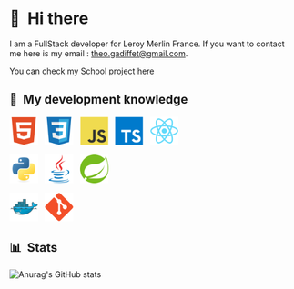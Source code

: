 # 👋 &nbsp;Hi there

I am a FullStack developer for Leroy Merlin France. If you want to contact me here is my email : theo.gadiffet@gmail.com.

You can check my School project [here](https://github.com/CESI-Project)

## 🧰 &nbsp;My development knowledge

<img src="https://raw.githubusercontent.com/devicons/devicon/1119b9f84c0290e0f0b38982099a2bd027a48bf1/icons/html5/html5-plain.svg" alt="HTML5" width="50" height="50"/> &nbsp; 
<img src="https://raw.githubusercontent.com/devicons/devicon/1119b9f84c0290e0f0b38982099a2bd027a48bf1/icons/css3/css3-original.svg" alt="CSS3" width="50" height="50"/> &nbsp;
<img src="https://raw.githubusercontent.com/devicons/devicon/1119b9f84c0290e0f0b38982099a2bd027a48bf1/icons/javascript/javascript-original.svg" alt="JavaScript" width="50" height="50"/> &nbsp;
<img src="https://raw.githubusercontent.com/devicons/devicon/master/icons/typescript/typescript-original.svg" alt="TypeScript" width="50" height="50"/> &nbsp;
<img src="https://raw.githubusercontent.com/devicons/devicon/1119b9f84c0290e0f0b38982099a2bd027a48bf1/icons/react/react-original.svg" alt="ReactJS" width="50" height="50"/> &nbsp;

<img src="https://raw.githubusercontent.com/devicons/devicon/master/icons/python/python-original.svg" alt="Python" width="50" height="50"/> &nbsp;
<img src="https://raw.githubusercontent.com/devicons/devicon/master/icons/java/java-original.svg" alt="Java" width="50" height="50"/> &nbsp;
<img src="https://raw.githubusercontent.com/devicons/devicon/master/icons/spring/spring-original.svg" alt="Spring" width="50" height="50"/> &nbsp;

<img src="https://raw.githubusercontent.com/devicons/devicon/master/icons/docker/docker-original.svg" alt="Docker" width="50" height="50"/> &nbsp;
<img src="https://raw.githubusercontent.com/devicons/devicon/master/icons/git/git-original.svg" alt="Git" width="50" height="50"/> &nbsp;

## 📊 &nbsp;Stats

![Anurag's GitHub stats](https://github-readme-stats.vercel.app/api?username=Gadiffet&count_private=true&show_icons=true&theme=dracula)
